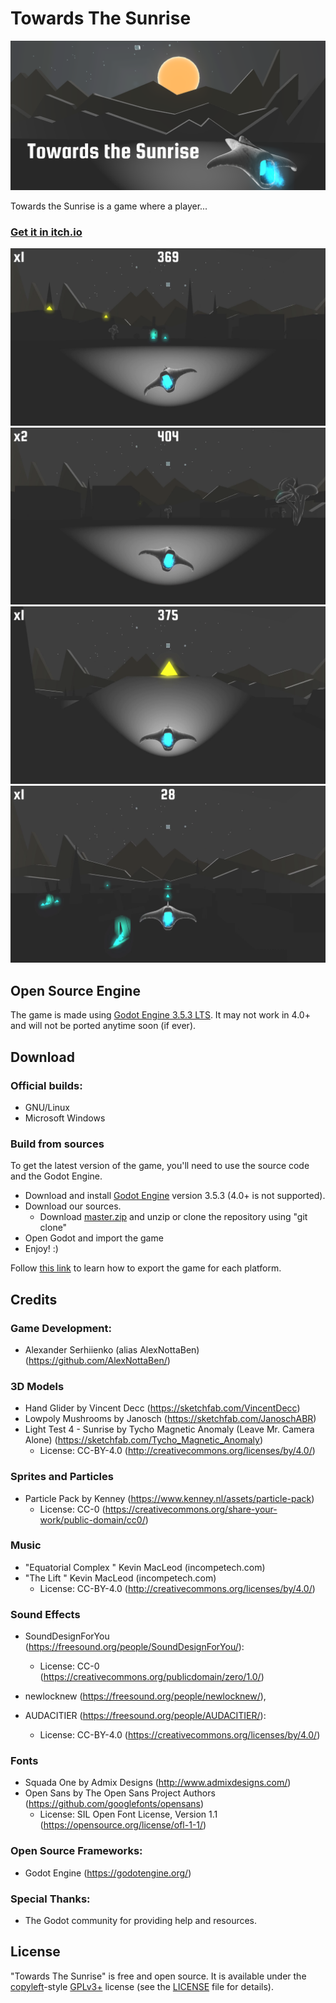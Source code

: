 # Towards The Sunrise

![Cover](./Pictures/Cover.png)

Towards the Sunrise is a game where a player...

### [Get it in itch.io](https://alexnottaben.itch.io/towards-the-sunrise)

![Screenshot1](./Pictures/ScreenShot%20-%20%201.png)
![Screenshot2](./Pictures/ScreenShot%20-%20%202.png)
![Screenshot3](./Pictures/ScreenShot%20-%20%203.png)
![Screenshot4](./Pictures/ScreenShot%20-%20%204.png)

## Open Source Engine
The game is made using [Godot Engine 3.5.3 LTS](https://godotengine.org/). It may not work in 4.0+ and will not be ported anytime soon (if ever).

## Download
### Official builds:
- GNU/Linux
- Microsoft Windows

### Build from sources
To get the latest version of the game, you'll need to use the source code and the Godot Engine.

- Download and install [Godot Engine](https://godotengine.org/download) version 3.5.3 (4.0+ is not supported).
- Download our sources.
  - Download [master.zip](https://github.com/AlexNottaBen/Towards-The-Sunrise/archive/master.zip) and unzip or clone the repository using "git clone"
- Open Godot and import the game
- Enjoy! :)

Follow [this link](http://docs.godotengine.org/en/latest/learning/workflow/export/exporting_projects.html) to learn how to export the game for each platform.

## Credits
### Game Development:
- Alexander Serhiienko (alias AlexNottaBen) (https://github.com/AlexNottaBen/)

### 3D Models
- Hand Glider by Vincent Decc (https://sketchfab.com/VincentDecc)
- Lowpoly Mushrooms by Janosch (https://sketchfab.com/JanoschABR)
- Light Test 4 - Sunrise by Tycho Magnetic Anomaly (Leave Mr. Camera Alone) (https://sketchfab.com/Tycho_Magnetic_Anomaly)
    - License: CC-BY-4.0 (http://creativecommons.org/licenses/by/4.0/)

### Sprites and Particles
- Particle Pack by Kenney (https://www.kenney.nl/assets/particle-pack)
    - License: CC-0 (https://creativecommons.org/share-your-work/public-domain/cc0/)

### Music
- "Equatorial Complex " Kevin MacLeod (incompetech.com)
- "The Lift " Kevin MacLeod (incompetech.com)
    - License: CC-BY-4.0 (http://creativecommons.org/licenses/by/4.0/)

### Sound Effects
- SoundDesignForYou (https://freesound.org/people/SoundDesignForYou/):
    - License: CC-0 (https://creativecommons.org/publicdomain/zero/1.0/)

- newlocknew (https://freesound.org/people/newlocknew/),
- AUDACITIER (https://freesound.org/people/AUDACITIER/):
    - License: CC-BY-4.0 (https://creativecommons.org/licenses/by/4.0/)

### Fonts
- Squada One by Admix Designs (http://www.admixdesigns.com/)
- Open Sans by The Open Sans Project Authors (https://github.com/googlefonts/opensans)
    - License: SIL Open Font License, Version 1.1 (https://opensource.org/license/ofl-1-1/)

### Open Source Frameworks:
- Godot Engine (https://godotengine.org/)

### Special Thanks:
- The Godot community for providing help and resources.

## License
"Towards The Sunrise" is free and open source. It is available under the [copyleft](https://www.gnu.org/copyleft/)-style [GPLv3+](https://www.gnu.org/licenses/gpl-3.0.html) license (see the [LICENSE](LICENSE) file for details).
